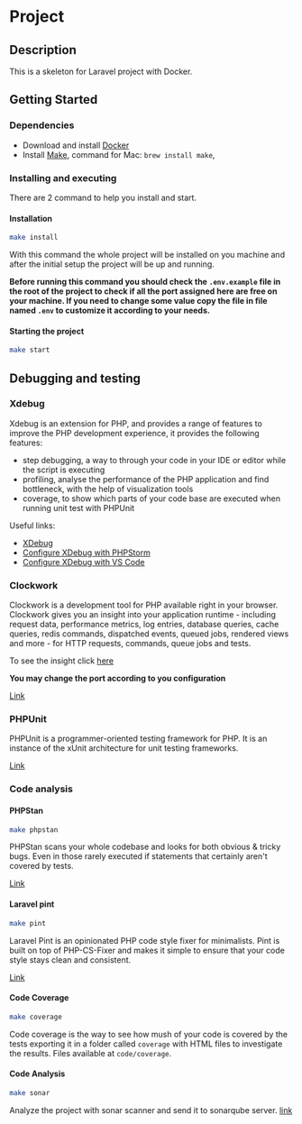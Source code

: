 # Project

## Description
This is a skeleton for Laravel project with Docker.

## Getting Started
### Dependencies
- Download and install [Docker](http://docs.docker.com/get-started/get-docker/)
- Install [Make](https://www.gnu.org/software/make/), command for Mac: `brew install make`,

### Installing and executing
There are 2 command to help you install and start.

#### Installation
```bash
make install
```
With this command the whole project will be installed on you machine and after the initial setup the project will be
up and running.

**Before running this command you should check the `.env.example` file in the root of the project to check if all the
port assigned here are free on your machine. If you need to change some value copy the file in file named `.env` to
customize it according to your needs.**


#### Starting the project
```bash
make start
```

## Debugging and testing
### Xdebug
Xdebug is an extension for PHP, and provides a range of features to improve the PHP development experience, it provides
the following features:
- step debugging, a way to through your code in your IDE or editor while the script is executing
- profiling, analyse the performance of the PHP application and find bottleneck, with the help of visualization tools
- coverage, to show which parts of your code base are executed when running unit test with PHPUnit

Useful links:
- [XDebug](https://xdebug.org/)
- [Configure XDebug with PHPStorm](https://www.jetbrains.com/help/phpstorm/configuring-xdebug.html)
- [Configure XDebug with VS Code](https://dev.to/jackmiras/xdebug-in-vscode-with-docker-379l)

### Clockwork
Clockwork is a development tool for PHP available right in your browser. Clockwork gives you an insight into your
application runtime - including request data, performance metrics, log entries, database queries, cache queries, redis
commands, dispatched events, queued jobs, rendered views and more - for HTTP requests, commands, queue jobs and tests.

To see the insight click [here](http://127.0.0.1:8000/__clockwork)

**You may change the port according to you configuration**

[Link](https://github.com/maildev/maildev)
### PHPUnit
PHPUnit is a programmer-oriented testing framework for PHP. It is an instance of the xUnit architecture for unit testing
frameworks.

[Link](https://docs.phpunit.de/en/10.2/)
### Code analysis

#### PHPStan
```bash
make phpstan
```
PHPStan scans your whole codebase and looks for both obvious & tricky bugs. Even in those rarely executed if statements
that certainly aren't covered by tests.

[Link](https://phpstan.org/user-guide/getting-started)

#### Laravel pint
```bash
make pint
```

Laravel Pint is an opinionated PHP code style fixer for minimalists.
Pint is built on top of PHP-CS-Fixer and makes it simple to ensure that your code style
stays clean and consistent.

[Link](https://laravel.com/docs/11.x/pint)

#### Code Coverage
```bash
make coverage
```
Code coverage is the way to see how mush of your code is covered by the tests exporting it in a folder called `coverage`
with HTML files to investigate the results. Files available at `code/coverage`.

#### Code Analysis
```bash
make sonar
```
Analyze the project with sonar scanner and send it to sonarqube server.
[link](https://www.sonarsource.com/products/sonarqube/)
